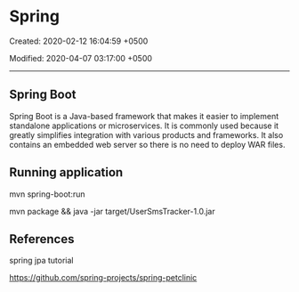 # Spring

Created: 2020-02-12 16:04:59 +0500

Modified: 2020-04-07 03:17:00 +0500

---

## Spring Boot

Spring Boot is a Java-based framework that makes it easier to implement standalone applications or microservices. It is commonly used because it greatly simplifies integration with various products and frameworks. It also contains an embedded web server so there is no need to deploy WAR files.

## Running application

mvn spring-boot:run

mvn package && java -jar target/UserSmsTracker-1.0.jar

## References

spring jpa tutorial

<https://github.com/spring-projects/spring-petclinic>
